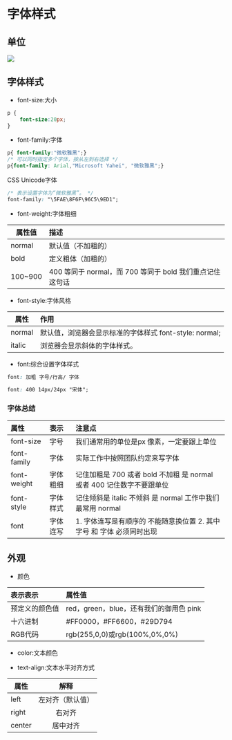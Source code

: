 # 字体样式

## 单位

![](http://img.voycn.com/images/2019/08/1b97119ee0c45d7631afd42dfbacd793.png)

## 字体样式

- font-size:大小

```css
p {  
    font-size:20px; 
}
```

- font-family:字体

```css
p{ font-family:"微软雅黑";}
/* 可以同时指定多个字体，按从左到右选择 */
p{font-family: Arial,"Microsoft Yahei", "微软雅黑";}
```

CSS Unicode字体

```css
/* 表示设置字体为“微软雅黑”。 */
font-family: "\5FAE\8F6F\96C5\9ED1";
```

- font-weight:字体粗细

属性值     | 描述
------- | :--------------------------------------
normal  | 默认值（不加粗的）
bold    | 定义粗体（加粗的）
100~900 | 400 等同于 normal，而 700 等同于 bold 我们重点记住这句话

-  font-style:字体风格

| 属性   | 作用                                                    |
| ------ | :------------------------------------------------------ |
| normal | 默认值，浏览器会显示标准的字体样式  font-style: normal; |
| italic | 浏览器会显示斜体的字体样式。                            |

- font:综合设置字体样式

```css
font: 加粗 字号/行高/ 字体
```

```css
font: 400 14px/24px "宋体";
```

### 字体总结

| 属性        | 表示     | 注意点                                                       |
| :---------- | :------- | :----------------------------------------------------------- |
| font-size   | 字号     | 我们通常用的单位是px 像素，一定要跟上单位                    |
| font-family | 字体     | 实际工作中按照团队约定来写字体                               |
| font-weight | 字体粗细 | 记住加粗是 700 或者 bold  不加粗 是 normal 或者  400  记住数字不要跟单位 |
| font-style  | 字体样式 | 记住倾斜是 italic     不倾斜 是 normal  工作中我们最常用 normal |
| font        | 字体连写 | 1. 字体连写是有顺序的  不能随意换位置 2. 其中字号 和 字体 必须同时出现 |

## 外观

- 颜色

| 表示表示       | 属性值                                  |
| :------------- | :-------------------------------------- |
| 预定义的颜色值 | red，green，blue，还有我们的御用色 pink |
| 十六进制       | #FF0000，#FF6600，#29D794               |
| RGB代码        | rgb(255,0,0)或rgb(100%,0%,0%)           |

- color:文本颜色

- text-align:文本水平对齐方式

| 属性   |       解释       |
| ------ | :--------------: |
| left   | 左对齐（默认值） |
| right  |      右对齐      |
| center |     居中对齐     |
